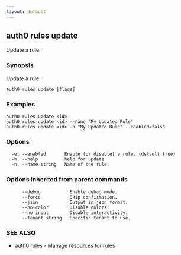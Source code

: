 ```yaml
---
layout: default
---
```

## auth0 rules update

Update a rule

### Synopsis

Update a rule.

```
auth0 rules update [flags]
```

### Examples

```
auth0 rules update <id> 
auth0 rules update <id> --name "My Updated Rule"
auth0 rules update <id> -n "My Updated Rule" --enabled=false
```

### Options

```
  -e, --enabled       Enable (or disable) a rule. (default true)
  -h, --help          help for update
  -n, --name string   Name of the rule.
```

### Options inherited from parent commands

```
      --debug           Enable debug mode.
      --force           Skip confirmation.
      --json            Output in json format.
      --no-color        Disable colors.
      --no-input        Disable interactivity.
      --tenant string   Specific tenant to use.
```

### SEE ALSO

* [auth0 rules](auth0_rules.md)	 - Manage resources for rules

